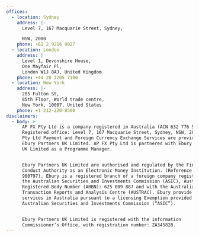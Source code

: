 ```yaml
---
offices:
  - location: Sydney
    address: |-
      Level 7, 167 Macquarie Street, Sydney,

      NSW, 2000
    phone: +61 2 9216 9027
  - location: London
    address: |
      Level 1, Devonshire House,
      One Mayfair Pl,
      London W1J 8AJ, United Kingdom
    phone: +44 20 3205 7100
  - location: New York
    address: |-
      285 Fulton St,
      85th Floor, World trade centre,
      New York, 10007, United States
    phone: +1 212-220-8500
disclaimers:
  - body: >
      AP FX Pty Ltd is a company registered in Australia (ACN 632 776 526).
      Registered office: Level 7, 167 Macquarie Street, Sydney, NSW, 2000 AP FX
      Pty Ltd Payment and Foreign Currency Exchange Services are provided by
      Ebury Partners UK Limited. AP FX Pty Ltd is partnered with Ebury Partners
      UK Limited as a Programme Manager.


      Ebury Partners UK Limited are authorised and regulated by the Financial
      Conduct Authority as an Electronic Money Institution. (Reference Number
      900797). Ebury is a registered branch of a foreign company registered with
      the Australian Securities and Investments Commission (ASIC), Australian
      Registered Body Number (ARBN): 625 009 887 and with the Australian
      Transaction Reports and Analysis Centre (AUSTRAC). Ebury provide financial
      services in Australia pursuant to a licensing Exemption provided by the
      Australian Securities and Investments Commission (“ASIC”).


      Ebury Partners UK Limited is registered with the information
      Commissioner’s Office, with registration number: ZA345828.
---
```


